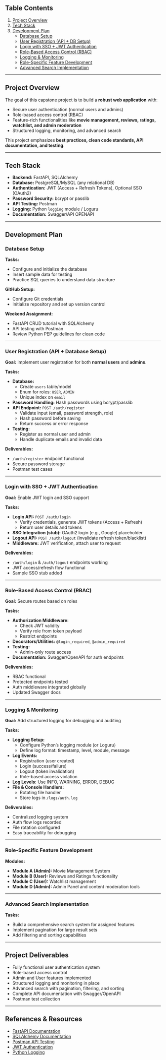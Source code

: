 
## Table Contents
1. [Project Overview](#project-overview)  
2. [Tech Stack](#tech-stack)  
3. [Development Plan](#development-plan)  
    - [Database Setup](#database-setup)  
    - [User Registration (API + DB Setup)](#user-registration--api--db-setup)  
    - [Login with SSO + JWT Authentication](#login-with-sso--jwt-authentication)  
    - [Role-Based Access Control (RBAC)](#role-based-access-control-rbac)  
    - [Logging & Monitoring](#logging--monitoring)  
    - [Role-Specific Feature Development](#role-specific-feature-development)  
    - [Advanced Search Implementation](#advanced-search-implementation)  


---

## Project Overview
The goal of this capstone project is to build a **robust web application** with:  
- Secure user authentication (normal users and admins)  
- Role-based access control (RBAC)  
- Feature-rich functionalities like **movie management, reviews, ratings, watchlist, and admin moderation**  
- Structured logging, monitoring, and advanced search  

This project emphasizes **best practices, clean code standards, API documentation, and testing**.  

---

## Tech Stack
- **Backend:** FastAPI, SQLAlchemy  
- **Database:** PostgreSQL/MySQL (any relational DB)  
- **Authentication:** JWT (Access + Refresh Tokens), Optional SSO (OAuth2)  
- **Password Security:** bcrypt or passlib  
- **API Testing:** Postman  
- **Logging:** Python `logging` module / Loguru  
- **Documentation:** Swagger/API OPENAPI  

---

## Development Plan

### Database Setup
**Tasks:**  
- Configure and initialize the database  
- Insert sample data for testing  
- Practice SQL queries to understand data structure  

**GitHub Setup:**  
- Configure Git credentials  
- Initialize repository and set up version control  

**Weekend Assignment:**  
- FastAPI CRUD tutorial with SQLAlchemy  
- API testing with Postman  
- Review Python PEP guidelines for clean code  

---

### User Registration (API + Database Setup)
**Goal:** Implement user registration for both **normal users** and **admins**.  

**Tasks:**  
- **Database:**  
  - Create `users` table/model  
  - Enum for roles: `USER`, `ADMIN`  
  - Unique index on `email`  
- **Password Handling:** Hash passwords using bcrypt/passlib  
- **API Endpoint:** `POST /auth/register`  
  - Validate input (email, password strength, role)  
  - Hash password before saving  
  - Return success or error response  
- **Testing:**  
  - Register as normal user and admin  
  - Handle duplicate emails and invalid data  

**Deliverables:**  
- `/auth/register` endpoint functional  
- Secure password storage  
- Postman test cases  

---

### Login with SSO + JWT Authentication
**Goal:** Enable JWT login and SSO support  

**Tasks:**  
- **Login API:** `POST /auth/login`  
  - Verify credentials, generate JWT tokens (Access + Refresh)  
  - Return user details and tokens  
- **SSO Integration (stub):** OAuth2 login (e.g., Google) placeholder  
- **Logout API:** `POST /auth/logout` (invalidate refresh token/blacklist)  
- **Middleware:** JWT verification, attach user to request  

**Deliverables:**  
- `/auth/login` & `/auth/logout` endpoints working  
- JWT access/refresh flow functional  
- Sample SSO stub added  

---

### Role-Based Access Control (RBAC)
**Goal:** Secure routes based on roles  

**Tasks:**  
- **Authorization Middleware:**  
  - Check JWT validity  
  - Verify role from token payload  
  - Restrict endpoints  
- **Decorators/Utilities:** `@login_required`, `@admin_required`  
- **Testing:**  
  - Admin-only route access  
- **Documentation:** Swagger/OpenAPI for auth endpoints  

**Deliverables:**  
- RBAC functional  
- Protected endpoints tested  
- Auth middleware integrated globally  
- Updated Swagger docs  

---

### Logging & Monitoring
**Goal:** Add structured logging for debugging and auditing  

**Tasks:**  
- **Logging Setup:**  
  - Configure Python’s logging module (or Loguru)  
  - Define log format: timestamp, level, module, message  
- **Log Events:**  
  - Registration (user created)  
  - Login (success/failure)  
  - Logout (token invalidation)  
  - Role-based access violation  
- **Log Levels:** Use INFO, WARNING, ERROR, DEBUG  
- **File & Console Handlers:**  
  - Rotating file handler  
  - Store logs in `/logs/auth.log`  

**Deliverables:**  
- Centralized logging system  
- Auth flow logs recorded  
- File rotation configured  
- Easy traceability for debugging  

---

### Role-Specific Feature Development
**Modules:**  
- **Module A (Admin):** Movie Management System  
- **Module B (User):** Reviews and Ratings functionality  
- **Module C (User):** Watchlist management  
- **Module D (Admin):** Admin Panel and content moderation tools  

---

### Advanced Search Implementation
**Tasks:**  
- Build a comprehensive search system for assigned features  
- Implement pagination for large result sets  
- Add filtering and sorting capabilities  

---

## Project Deliverables
- Fully functional user authentication system  
- Role-based access control  
- Admin and User features implemented  
- Structured logging and monitoring in place  
- Advanced search with pagination, filtering, and sorting  
- Complete API documentation with Swagger/OpenAPI  
- Postman test collection  

---

## References & Resources
- [FastAPI Documentation](https://fastapi.tiangolo.com/)  
- [SQLAlchemy Documentation](https://docs.sqlalchemy.org/)  
- [Postman API Testing](https://www.postman.com/)  
- [JWT Authentication](https://jwt.io/)  
- [Python Logging](https://docs.python.org/3/library/logging.html)  
